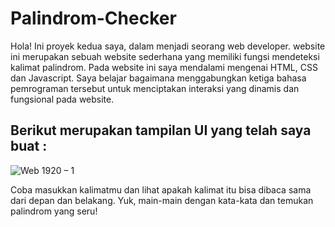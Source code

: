 # Palindrom-Checker

Hola! Ini proyek kedua saya, dalam menjadi seorang web developer.
website ini merupakan sebuah website sederhana yang memiliki fungsi mendeteksi kalimat palindrom. Pada website ini saya mendalami mengenai HTML, CSS dan Javascript. Saya belajar bagaimana menggabungkan ketiga bahasa pemrograman tersebut untuk menciptakan interaksi yang dinamis dan fungsional pada website.

## Berikut merupakan tampilan UI yang telah saya buat :
![Web 1920 – 1](https://github.com/user-attachments/assets/a4f181c2-5a14-490b-bf0a-61ea127010d9)

Coba masukkan kalimatmu dan lihat apakah kalimat itu bisa dibaca sama dari depan dan belakang. Yuk, main-main dengan kata-kata dan temukan palindrom yang seru!
